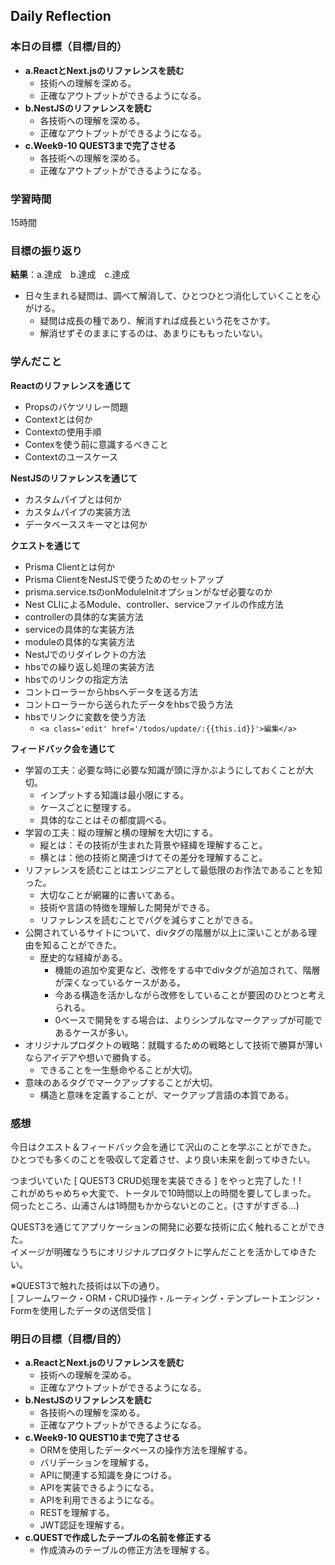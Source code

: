 ## Daily Reflection

### 本日の目標（目標/目的）
- **a.ReactとNext.jsのリファレンスを読む**  
  - 技術への理解を深める。
  - 正確なアウトプットができるようになる。
- **b.NestJSのリファレンスを読む**  
  - 各技術への理解を深める。
  - 正確なアウトプットができるようになる。
- **c.Week9-10 QUEST3まで完了させる**  
  - 各技術への理解を深める。
  - 正確なアウトプットができるようになる。

### 学習時間
15時間

### 目標の振り返り
**結果**：a.達成　b.達成　c.達成

- 日々生まれる疑問は、調べて解消して、ひとつひとつ消化していくことを心がける。
  - 疑問は成長の種であり、解消すれば成長という花をさかす。
  - 解消せずそのままにするのは、あまりにももったいない。

### 学んだこと
**Reactのリファレンスを通じて**  
- Propsのバケツリレー問題
- Contextとは何か
- Contextの使用手順
- Contexを使う前に意識するべきこと
- Contextのユースケース

**NestJSのリファレンスを通じて**  
- カスタムパイプとは何か
- カスタムパイプの実装方法
- データベーススキーマとは何か

**クエストを通じて**  
- Prisma Clientとは何か
- Prisma ClientをNestJSで使うためのセットアップ
- prisma.service.tsのonModuleInitオプションがなぜ必要なのか
- Nest CLIによるModule、controller、serviceファイルの作成方法
- controllerの具体的な実装方法
- serviceの具体的な実装方法
- moduleの具体的な実装方法
- NestJでのリダイレクトの方法
- hbsでの繰り返し処理の実装方法
- hbsでのリンクの指定方法
- コントローラーからhbsへデータを送る方法
- コントローラーから送られたデータをhbsで扱う方法
- hbsでリンクに変数を使う方法
  - `<a class='edit' href='/todos/update/:{{this.id}}'>編集</a>`

**フィードバック会を通じて**  
- 学習の工夫：必要な時に必要な知識が頭に浮かぶようにしておくことが大切。
  - インプットする知識は最小限にする。
  - ケースごとに整理する。
  - 具体的なことはその都度調べる。
- 学習の工夫：縦の理解と横の理解を大切にする。
  - 縦とは：その技術が生まれた背景や経緯を理解すること。
  - 横とは：他の技術と関連づけてその差分を理解すること。
- リファレンスを読むことはエンジニアとして最低限のお作法であることを知った。
  - 大切なことが網羅的に書いてある。
  - 技術や言語の特徴を理解した開発ができる。
  - リファレンスを読むことでバグを減らすことができる。
- 公開されているサイトについて、divタグの階層が以上に深いことがある理由を知ることができた。
  - 歴史的な経緯がある。
    - 機能の追加や変更など、改修をする中でdivタグが追加されて、階層が深くなっているケースがある。
    - 今ある構造を活かしながら改修をしていることが要因のひとつと考えられる。
    - 0ベースで開発をする場合は、よりシンプルなマークアップが可能であるケースが多い。
- オリジナルプロダクトの戦略：就職するための戦略として技術で勝算が薄いならアイデアや想いで勝負する。
  - できることを一生懸命やることが大切。
- 意味のあるタグでマークアップすることが大切。
  - 構造と意味を定義することが、マークアップ言語の本質である。

### 感想

今日はクエスト＆フィードバック会を通じて沢山のことを学ぶことができた。  
ひとつでも多くのことを吸収して定着させ、より良い未来を創ってゆきたい。  

つまづいていた [ QUEST3 CRUD処理を実装できる ] をやっと完了した！!  
これがめちゃめちゃ大変で、トータルで10時間以上の時間を要してしまった。  
伺ったところ、山浦さんは1時間もかからないとのこと。(さすがすぎる...)  

QUEST3を通じてアプリケーションの開発に必要な技術に広く触れることができた。  
イメージが明確なうちにオリジナルプロダクトに学んだことを活かしてゆきたい。  

※QUEST3で触れた技術は以下の通り。  
[ フレームワーク・ORM・CRUD操作・ルーティング・テンプレートエンジン・Formを使用したデータの送信受信 ]

### 明日の目標（目標/目的）
- **a.ReactとNext.jsのリファレンスを読む**  
  - 技術への理解を深める。
  - 正確なアウトプットができるようになる。
- **b.NestJSのリファレンスを読む**  
  - 各技術への理解を深める。
  - 正確なアウトプットができるようになる。
- **c.Week9-10 QUEST10まで完了させる**  
  - ORMを使用したデータベースの操作方法を理解する。
  - バリデーションを理解する。
  - APIに関連する知識を身につける。
  - APIを実装できるようになる。
  - APIを利用できるようになる。
  - RESTを理解する。
  - JWT認証を理解する。
- **c.QUESTで作成したテーブルの名前を修正する**  
  - 作成済みのテーブルの修正方法を理解する。